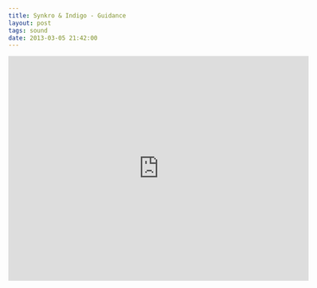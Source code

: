 ```yaml
---
title: Synkro & Indigo - Guidance
layout: post
tags: sound
date: 2013-03-05 21:42:00
---
```

<iframe width="603" height="452" src="https://www.youtube.com/embed/M2Ni5vfvsx8" frameborder="0" allowfullscreen="true"></iframe>
